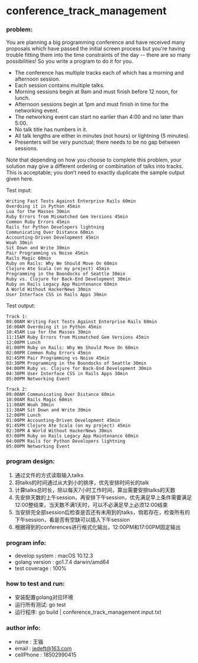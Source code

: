 # conference_track_management

### problem:

You are planning a big programming conference and have received many proposals which have passed the initial screen process but you're having trouble fitting them into the time constraints of the day -- there are so many possibilities! So you write a program to do it for you.
* The conference has multiple tracks each of which has a morning and afternoon session.
* Each session contains multiple talks.
* Morning sessions begin at 9am and must finish before 12 noon, for lunch.
* Afternoon sessions begin at 1pm and must finish in time for the networking event.
* The networking event can start no earlier than 4:00 and no later than 5:00.
* No talk title has numbers in it.
* All talk lengths are either in minutes (not hours) or lightning (5 minutes).
* Presenters will be very punctual; there needs to be no gap between sessions.

Note that depending on how you choose to complete this problem, your solution may give a different ordering or combination of talks into tracks. This is acceptable; you don’t need to exactly duplicate the sample output given here.

Test input:
```
Writing Fast Tests Against Enterprise Rails 60min
Overdoing it in Python 45min
Lua for the Masses 30min
Ruby Errors from Mismatched Gem Versions 45min
Common Ruby Errors 45min
Rails for Python Developers lightning
Communicating Over Distance 60min
Accounting-Driven Development 45min
Woah 30min
Sit Down and Write 30min
Pair Programming vs Noise 45min
Rails Magic 60min
Ruby on Rails: Why We Should Move On 60min
Clojure Ate Scala (on my project) 45min
Programming in the Boondocks of Seattle 30min
Ruby vs. Clojure for Back-End Development 30min
Ruby on Rails Legacy App Maintenance 60min
A World Without HackerNews 30min
User Interface CSS in Rails Apps 30min
```

Test output:
```
Track 1:
09:00AM Writing Fast Tests Against Enterprise Rails 60min
10:00AM Overdoing it in Python 45min
10:45AM Lua for the Masses 30min
11:15AM Ruby Errors from Mismatched Gem Versions 45min
12:00PM Lunch
01:00PM Ruby on Rails: Why We Should Move On 60min
02:00PM Common Ruby Errors 45min
02:45PM Pair Programming vs Noise 45min
03:30PM Programming in the Boondocks of Seattle 30min
04:00PM Ruby vs. Clojure for Back-End Development 30min
04:30PM User Interface CSS in Rails Apps 30min
05:00PM Networking Event

Track 2:
09:00AM Communicating Over Distance 60min
10:00AM Rails Magic 60min
11:00AM Woah 30min
11:30AM Sit Down and Write 30min
12:00PM Lunch
01:00PM Accounting-Driven Development 45min
01:45PM Clojure Ate Scala (on my project) 45min
02:30PM A World Without HackerNews 30min
03:00PM Ruby on Rails Legacy App Maintenance 60min
04:00PM Rails for Python Developers lightning
05:00PM Networking Event
```

### program design:
1. 通过文件的方式读取输入talks
2. 将talks的时间通过从大到小的排序，优先安排时间长的talk
3. 计算talks总时长，除以每天7小时工作时间，算出需要安排talks的天数
4. 先安排天数的上午session，再安排下午session，优先满足早上条件需要满足12:00整结束，当天数不满1天时，可以不必满足早上必须12:00结束
5. 当安排完全部session后检查是否还有未用到的talks，倘若存在，检查所有的下午session，看是否有空缺可以插入下午session
6. 根据得到的conferences进行格式化输出，12:00PM和17:00PM固定输出

### program info:
* develop system : macOS 10.12.3
* golang version : go1.7.4 darwin/amd64
* test coverage : 100%

### how to test and run:
* 安装配置golang对应环境
* 运行所有测试: go test
* 运行程序: go build | conference_track_management input.txt

### author info:
* name : 王锴
* email : jedeft@163.com
* cellPhone : 18502990415
